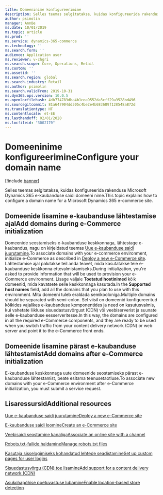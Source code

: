 ```yaml
---
title: Domeeninime konfigureerimine
description: Selles teemas selgitatakse, kuidas konfigureerida rakenduse Microsoft Dynamics 365 e-kaubanduse saidi domeeni nime.
author: psimolin
manager: AnnBe
ms.date: 10/01/2019
ms.topic: article
ms.prod: ''
ms.service: dynamics-365-commerce
ms.technology: ''
ms.search.form: ''
audience: Application user
ms.reviewer: v-chgri
ms.search.scope: Core, Operations, Retail
ms.custom: ''
ms.assetid: ''
ms.search.region: global
ms.search.industry: Retail
ms.author: psimolin
ms.search.validFrom: 2019-10-31
ms.dyn365.ops.version: 10.0.5
ms.openlocfilehash: 4db774783dba4b1cea9552da3cff29a9528bd496
ms.sourcegitcommit: 81a647904dd305c4be2e4b683689f128548a872d
ms.translationtype: HT
ms.contentlocale: et-EE
ms.lasthandoff: 02/01/2020
ms.locfileid: "3002170"
---
```

# <a name="configure-your-domain-name"></a><span data-ttu-id="ceb19-103">Domeeninime konfigureerimine</span><span class="sxs-lookup"><span data-stu-id="ceb19-103">Configure your domain name</span></span>


[!include [banner](includes/banner.md)]

<span data-ttu-id="ceb19-104">Selles teemas selgitatakse, kuidas konfigureerida rakenduse Microsoft Dynamics 365 e-kaubanduse saidi domeeni nime.</span><span class="sxs-lookup"><span data-stu-id="ceb19-104">This topic explains how to configure a domain name for a Microsoft Dynamics 365 e-commerce site.</span></span> 

## <a name="add-domains-during-e-commerce-initialization"></a><span data-ttu-id="ceb19-105">Domeenide lisamine e-kaubanduse lähtestamise ajal</span><span class="sxs-lookup"><span data-stu-id="ceb19-105">Add domains during e-Commerce initialization</span></span>

<span data-ttu-id="ceb19-106">Domeenide seostamiseks e-kaubanduse keskkonnaga, lähtestage e-kaubandus, nagu on kirjeldatud teemas [Uue e-kaubanduse saidi juurutamine](deploy-ecommerce-site.md).</span><span class="sxs-lookup"><span data-stu-id="ceb19-106">To associate domains with your e-commerce environment, initialize e-Commerce as described in [Deploy a new e-Commerce site](deploy-ecommerce-site.md).</span></span> <span data-ttu-id="ceb19-107">Lähtestamise ajal palutakse teil anda teavet, mida kasutatakse teie e-kaubanduse keskkonna ettevalmistamiseks.</span><span class="sxs-lookup"><span data-stu-id="ceb19-107">During initialization, you're asked to provide information that will be used to provision your e-Commerce environment.</span></span> <span data-ttu-id="ceb19-108">Lisage väljale **Toetatud hostinimed** kõik domeenid, mida kavatsete selle keskkonnaga kasutada.</span><span class="sxs-lookup"><span data-stu-id="ceb19-108">In the **Supported host names** field, add all the domains that you plan to use with this environment.</span></span> <span data-ttu-id="ceb19-109">Mitu domeeni tuleb eraldada semikooloniga.</span><span class="sxs-lookup"><span data-stu-id="ceb19-109">Multiple domains should be separated with semi-colon.</span></span> <span data-ttu-id="ceb19-110">Sel viisil on domeenid konfigureeritud kõikides vajalikes e-kaubanduse komponentides ja need on kasutusvalmis, kui vahetate liikluse sisuedastusvõrgust (CDN) või veebiserverist ja suunate selle e-kaubanduse eesserveritesse.</span><span class="sxs-lookup"><span data-stu-id="ceb19-110">In this way, the domains are configured in all the required e-Commerce components, and they are ready to be used when you switch traffic from your content delivery network (CDN) or web server and point it to the e-Commerce front ends.</span></span>

## <a name="add-domains-after-e-commerce-initialization"></a><span data-ttu-id="ceb19-111">Domeenide lisamine pärast e-kaubanduse lähtestamist</span><span class="sxs-lookup"><span data-stu-id="ceb19-111">Add domains after e-Commerce initialization</span></span>

<span data-ttu-id="ceb19-112">E-kaubanduse keskkonnaga uute domeenide seostamiseks pärast e-kaubanduse lähtestamist, peate esitama teenusetaotluse.</span><span class="sxs-lookup"><span data-stu-id="ceb19-112">To associate new domains with your e-Commerce environment after e-Commerce initialization, you must submit a service request.</span></span>

## <a name="additional-resources"></a><span data-ttu-id="ceb19-113">Lisaressursid</span><span class="sxs-lookup"><span data-stu-id="ceb19-113">Additional resources</span></span>

[<span data-ttu-id="ceb19-114">Uue e-kaubanduse saidi juurutamine</span><span class="sxs-lookup"><span data-stu-id="ceb19-114">Deploy a new e-Commerce site</span></span>](deploy-ecommerce-site.md)

[<span data-ttu-id="ceb19-115">E-kaubanduse saidi loomine</span><span class="sxs-lookup"><span data-stu-id="ceb19-115">Create an e-Commerce site</span></span>](create-ecommerce-site.md)

[<span data-ttu-id="ceb19-116">Veebisaidi seostamine kanaliga</span><span class="sxs-lookup"><span data-stu-id="ceb19-116">Associate an online site with a channel</span></span>](associate-site-online-store.md)

[<span data-ttu-id="ceb19-117">Robots.txt-failide haldamine</span><span class="sxs-lookup"><span data-stu-id="ceb19-117">Manage robots.txt files</span></span>](manage-robots-txt-files.md)

[<span data-ttu-id="ceb19-118">Kasutaja sisselogimiseks kohandatud lehtede seadistamine</span><span class="sxs-lookup"><span data-stu-id="ceb19-118">Set up custom pages for user logins</span></span>](custom-pages-user-logins.md)

[<span data-ttu-id="ceb19-119">Sisuedastusvõrgu (CDN) toe lisamine</span><span class="sxs-lookup"><span data-stu-id="ceb19-119">Add support for a content delivery network (CDN)</span></span>](add-cdn-support.md)

[<span data-ttu-id="ceb19-120">Asukohapõhise poetuvastuse lubamine</span><span class="sxs-lookup"><span data-stu-id="ceb19-120">Enable location-based store detection</span></span>](enable-store-detection.md)
